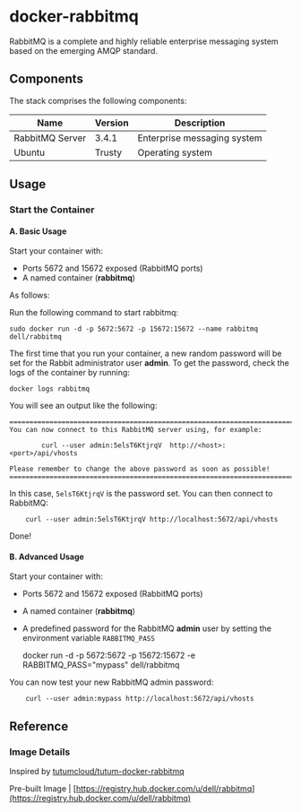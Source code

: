docker-rabbitmq
=====================

RabbitMQ is a complete and highly reliable enterprise messaging system based on the emerging AMQP standard.

## Components

The stack comprises the following components:

Name            | Version                   | Description
----------------|---------------------------|------------------------------
RabbitMQ Server | 3.4.1                     | Enterprise messaging system
Ubuntu          | Trusty                    | Operating system

## Usage

### Start the Container

#### A. Basic Usage

Start your container with:

* Ports 5672 and 15672 exposed (RabbitMQ ports)
* A named container (**rabbitmq**)

As follows: 

Run the following command to start rabbitmq:

	sudo docker run -d -p 5672:5672 -p 15672:15672 --name rabbitmq dell/rabbitmq

The first time that you run your container, a new random password will be set for the Rabbit administrator user **admin**.
To get the password, check the logs of the container by running:

	docker logs rabbitmq

You will see an output like the following:

	========================================================================
	You can now connect to this RabbitMQ server using, for example:

            curl --user admin:5elsT6KtjrqV  http://<host>:<port>/api/vhosts

	Please remember to change the above password as soon as possible!
	========================================================================

In this case, `5elsT6KtjrqV` is the password set. 
You can then connect to RabbitMQ:

        curl --user admin:5elsT6KtjrqV http://localhost:5672/api/vhosts

Done!

#### B. Advanced Usage

Start your container with:

* Ports 5672 and 15672 exposed (RabbitMQ ports)
* A named container (**rabbitmq**)
* A predefined password for the RabbitMQ **admin** user by setting the environment variable `RABBITMQ_PASS`

	docker run -d -p 5672:5672 -p 15672:15672 -e RABBITMQ_PASS="mypass" dell/rabbitmq

You can now test your new RabbitMQ admin password:

        curl --user admin:mypass http://localhost:5672/api/vhosts

## Reference

### Image Details

Inspired by [tutumcloud/tutum-docker-rabbitmq](https://github.com/tutumcloud/tutum-docker-rabbitmq)

Pre-built Image | [https://registry.hub.docker.com/u/dell/rabbitmq](https://registry.hub.docker.com/u/dell/rabbitmq) 
